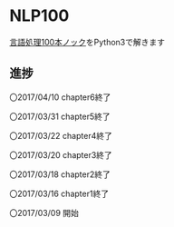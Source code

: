 NLP100
======
[言語処理100本ノック](http://www.cl.ecei.tohoku.ac.jp/nlp100/)をPython3で解きます

進捗
----
〇2017/04/10 chapter6終了

〇2017/03/31 chapter5終了

〇2017/03/22 chapter4終了

〇2017/03/20 chapter3終了

〇2017/03/18 chapter2終了

〇2017/03/16 chapter1終了

〇2017/03/09 開始
